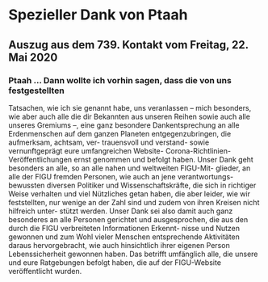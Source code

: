 # Spezieller Dank von Ptaah
## Auszug aus dem 739. Kontakt vom Freitag, 22. Mai 2020
### Ptaah … Dann wollte ich vorhin sagen, dass die von uns festgestellten
Tatsachen, wie ich sie genannt habe, uns veranlassen – mich besonders, wie aber auch alle die dir Bekannten aus unseren Reihen sowie auch alle unseres Gremiums –, eine ganz besondere Dankentsprechung an alle Erdenmenschen auf dem ganzen Planeten entgegenzubringen, die aufmerksam, achtsam, ver- trauensvoll und verstand- sowie vernunftgeprägt eure umfangreichen Website- Corona-Richtlinien-Veröffentlichungen ernst genommen und befolgt haben. Unser Dank geht besonders an alle, so an alle nahen und weltweiten FIGU-Mit- glieder, an alle der FIGU fremden Personen, wie auch an jene verantwortungs- bewussten diversen Politiker und Wissenschaftskräfte, die sich in richtiger Weise verhalten und viel Nützliches getan haben, die aber leider, wie wir feststellten, nur wenige an der Zahl sind und zudem von ihren Kreisen nicht hilfreich unter- stützt werden.
Unser Dank sei also damit auch ganz besonderes an alle Personen gerichtet und ausgesprochen, die aus den durch die FIGU verbreiteten Informationen Erkennt- nisse und Nutzen gewonnen und zum Wohl vieler Menschen entsprechende Aktivitäten daraus hervorgebracht, wie auch hinsichtlich ihrer eigenen Person Lebenssicherheit gewonnen haben. Das betrifft umfänglich alle, die unsere und eure Ratgebungen befolgt haben, die auf der FIGU-Website veröffentlicht wurden.